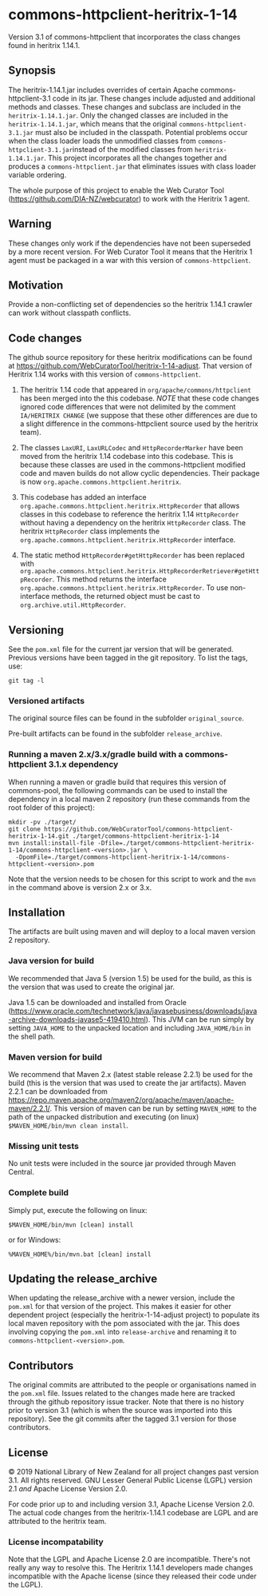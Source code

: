 # commons-httpclient-heritrix-1-14
Version 3.1 of commons-httpclient that incorporates the class changes found in heritrix 1.14.1.

## Synopsis

The heritrix-1.14.1.jar includes overrides of certain Apache commons-httpclient-3.1 code in its jar. These changes include
adjusted and additional methods and classes. These changes and subclass are included in the `heritrix-1.14.1.jar`. Only
the changed classes are included in the `heritrix-1.14.1.jar`, which means that the original `commons-httpclient-3.1.jar` must
also be included in the classpath. Potential problems occur when the class loader loads the unmodified classes from
`commons-httpclient-3.1.jar`instead of the modified classes from `heritrix-1.14.1.jar`. This project incorporates all the
changes together and produces a `commons-httpclient.jar` that eliminates issues with class loader variable ordering.

The whole purpose of this project to enable the Web Curator Tool (https://github.com/DIA-NZ/webcurator) to work with the Heritrix 1
agent.

## Warning

These changes only work if the dependencies have not been superseded by a more recent version. For Web Curator Tool it means that
the Heritrix 1 agent must be packaged in a war with this version of `commons-httpclient`.

## Motivation

Provide a non-conflicting set of dependencies so the heritrix 1.14.1 crawler can work without classpath conflicts.

## Code changes

The github source repository for these heritrix modifications can be found at
https://github.com/WebCuratorTool/heritrix-1-14-adjust. That version of Heritrix 1.14 works with this version of
`commons-httpclient`.

1. The heritrix 1.14 code that appeared in `org/apache/commons/httpclient` has been merged into the this codebase.
*NOTE* that these code changes ignored code differences that were not delimited by the comment `IA/HERITRIX CHANGE`
(we suppose that these other differences are due to a slight difference in the commons-httpclient source used by the
heritrix team).

2. The classes `LaxURI`, `LaxURLCodec` and `HttpRecorderMarker` have been moved from the heritrix 1.14 codebase into
this codebase. This is because these classes are used in the commons-httpclient modified code and maven builds do not
allow cyclic dependencies. Their package is now `org.apache.commons.httpclient.heritrix`.

3. This codebase has added an interface `org.apache.commons.httpclient.heritrix.HttpRecorder` that allows classes in
this codebase to reference the heritrix 1.14 `HttpRecorder` without having a dependency on the heritrix
`HttpRecorder` class. The heritrix `HttpRecorder` class implements the
`org.apache.commons.httpclient.heritrix.HttpRecorder` interface.

4. The static method `HttpRecorder#getHttpRecorder` has been replaced with
`org.apache.commons.httpclient.heritrix.HttpRecorderRetriever#getHttpRecorder`. This method returns the
interface `org.apache.commons.httpclient.heritrix.HttpRecorder`. To use non-interface methods, the returned object must
be cast to `org.archive.util.HttpRecorder`.

## Versioning

See the `pom.xml` file for the current jar version that will be generated. Previous versions have been tagged in the
git repository. To list the tags, use:
```
git tag -l
```

### Versioned artifacts

The original source files can be found in the subfolder `original_source`.

Pre-built artifacts can be found in the subfolder `release_archive`.

### Running a maven 2.x/3.x/gradle build with a commons-httpclient 3.1.x dependency

When running a maven or gradle build that requires this version of commons-pool, the following commands can be used to
install the dependency in a local maven 2 repository (run these commands from the root folder of this project):
```
mkdir -pv ./target/
git clone https://github.com/WebCuratorTool/commons-httpclient-heritrix-1-14.git ./target/commons-httpclient-heritrix-1-14
mvn install:install-file -Dfile=./target/commons-httpclient-heritrix-1-14/commons-httpclient-<version>.jar \
  -DpomFile=./target/commons-httpclient-heritrix-1-14/commons-httpclient-<version>.pom
```
Note that the version needs to be chosen for this script to work and the `mvn` in the command above is version 2.x or 3.x.

## Installation

The artifacts are built using maven and will deploy to a local maven version 2 repository.

### Java version for build

We recommended that Java 5 (version 1.5) be used for the build, as this is the version that was used to create the original
jar.

Java 1.5 can be downloaded and installed from Oracle (https://www.oracle.com/technetwork/java/javasebusiness/downloads/java-archive-downloads-javase5-419410.html).
This JVM can be run simply by setting `JAVA_HOME` to the unpacked location and including `JAVA_HOME/bin` in the shell
path.

### Maven version for build

We recommend that Maven 2.x (latest stable release 2.2.1) be used for the build (this is the version that was used to
create the jar artifacts). Maven 2.2.1 can be downloaded from
https://repo.maven.apache.org/maven2/org/apache/maven/apache-maven/2.2.1/. This version of maven can be run by setting
`MAVEN_HOME` to the path of the unpacked distribution and executing (on linux) `$MAVEN_HOME/bin/mvn clean install`.

### Missing unit tests

No unit tests were included in the source jar provided through Maven Central.

### Complete build

Simply put, execute the following on linux:
```
$MAVEN_HOME/bin/mvn [clean] install
```
or for Windows:
```
%MAVEN_HOME%/bin/mvn.bat [clean] install
```

## Updating the release_archive

When updating the release_archive with a newer version, include the `pom.xml` for that version of the project. This makes
it easier for other dependent project (especially the heritrix-1-14-adjust project) to populate its local maven
repository with the pom associated with the jar. This does involving copying the `pom.xml` into `release-archive` and
renaming it to `commons-httpclient-<version>.pom`.

## Contributors

The original commits are attributed to the people or organisations named in the `pom.xml` file. Issues related to the changes made
here are tracked through the github repository issue tracker. Note that there is no history prior to version 3.1 (which is when
the source was imported into this repository). See the git commits after the tagged 3.1 version for those contributors.

## License

&copy; 2019 National Library of New Zealand for all project changes past version 3.1. All rights reserved.
GNU Lesser General Public License (LGPL) version 2.1 *and* Apache License Version 2.0.

For code prior up to and including version 3.1, Apache License Version 2.0. The actual code changes from the heritrix-1.14.1
codebase are LGPL and are attributed to the heritrix team.

### License incompatability

Note that the LGPL and Apache License 2.0 are incompatible. There's not really any way to resolve this. The Heritrix 1.14.1
developers made changes incompatible with the Apache license (since they released their code under the LGPL).
